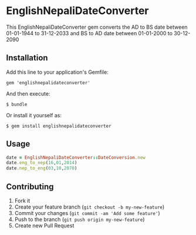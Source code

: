 # EnglishNepaliDateConverter

This EnglishNepaliDateConverter gem converts the AD to BS date between 01-01-1944 to 31-12-2033
and BS to AD date between 01-01-2000 to 30-12-2090

## Installation

Add this line to your application's Gemfile:

    gem 'englishnepalidateconverter'

And then execute:

    $ bundle

Or install it yourself as:

    $ gem install englishnepalidateconverter

## Usage


```ruby
date = EnglishNepaliDateConverter::DateConversion.new
date.eng_to_nep(16,01,2014)
date.nep_to_eng(03,10,2070)
```

## Contributing

1. Fork it
2. Create your feature branch (`git checkout -b my-new-feature`)
3. Commit your changes (`git commit -am 'Add some feature'`)
4. Push to the branch (`git push origin my-new-feature`)
5. Create new Pull Request
